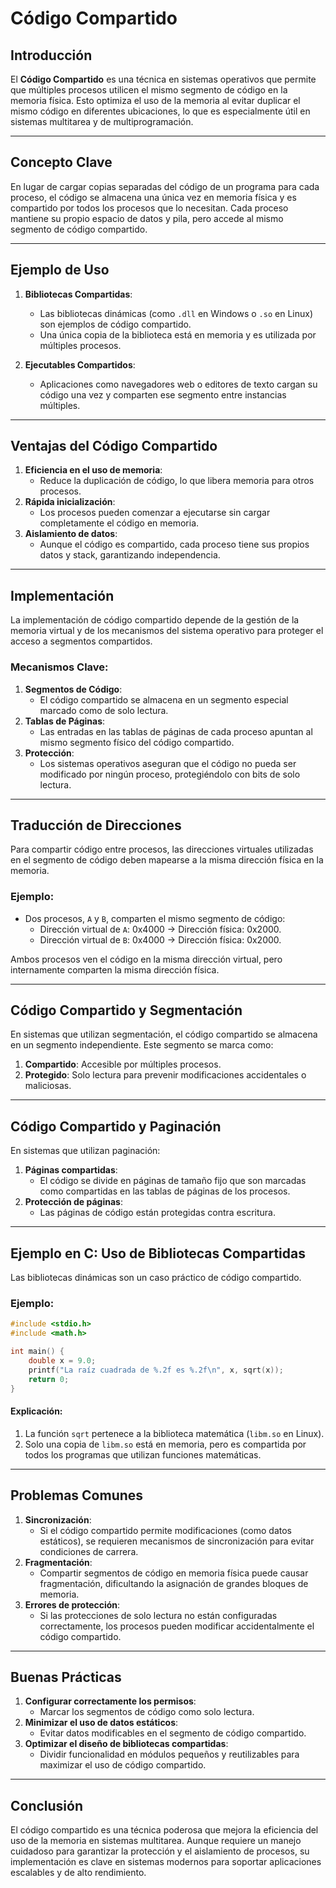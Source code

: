 
# Código Compartido

## Introducción
El **Código Compartido** es una técnica en sistemas operativos que permite que múltiples procesos utilicen el mismo segmento de código en la memoria física. Esto optimiza el uso de la memoria al evitar duplicar el mismo código en diferentes ubicaciones, lo que es especialmente útil en sistemas multitarea y de multiprogramación.

---

## Concepto Clave
En lugar de cargar copias separadas del código de un programa para cada proceso, el código se almacena una única vez en memoria física y es compartido por todos los procesos que lo necesitan. Cada proceso mantiene su propio espacio de datos y pila, pero accede al mismo segmento de código compartido.

---

## Ejemplo de Uso
1. **Bibliotecas Compartidas**:
   - Las bibliotecas dinámicas (como `.dll` en Windows o `.so` en Linux) son ejemplos de código compartido.
   - Una única copia de la biblioteca está en memoria y es utilizada por múltiples procesos.

2. **Ejecutables Compartidos**:
   - Aplicaciones como navegadores web o editores de texto cargan su código una vez y comparten ese segmento entre instancias múltiples.

---

## Ventajas del Código Compartido
1. **Eficiencia en el uso de memoria**:
   - Reduce la duplicación de código, lo que libera memoria para otros procesos.
2. **Rápida inicialización**:
   - Los procesos pueden comenzar a ejecutarse sin cargar completamente el código en memoria.
3. **Aislamiento de datos**:
   - Aunque el código es compartido, cada proceso tiene sus propios datos y stack, garantizando independencia.

---

## Implementación
La implementación de código compartido depende de la gestión de la memoria virtual y de los mecanismos del sistema operativo para proteger el acceso a segmentos compartidos.

### Mecanismos Clave:
1. **Segmentos de Código**:
   - El código compartido se almacena en un segmento especial marcado como de solo lectura.
2. **Tablas de Páginas**:
   - Las entradas en las tablas de páginas de cada proceso apuntan al mismo segmento físico del código compartido.
3. **Protección**:
   - Los sistemas operativos aseguran que el código no pueda ser modificado por ningún proceso, protegiéndolo con bits de solo lectura.

---

## Traducción de Direcciones
Para compartir código entre procesos, las direcciones virtuales utilizadas en el segmento de código deben mapearse a la misma dirección física en la memoria.

### Ejemplo:
- Dos procesos, `A` y `B`, comparten el mismo segmento de código:
  - Dirección virtual de `A`: 0x4000 → Dirección física: 0x2000.
  - Dirección virtual de `B`: 0x4000 → Dirección física: 0x2000.

Ambos procesos ven el código en la misma dirección virtual, pero internamente comparten la misma dirección física.

---

## Código Compartido y Segmentación
En sistemas que utilizan segmentación, el código compartido se almacena en un segmento independiente. Este segmento se marca como:
1. **Compartido**: Accesible por múltiples procesos.
2. **Protegido**: Solo lectura para prevenir modificaciones accidentales o maliciosas.

---

## Código Compartido y Paginación
En sistemas que utilizan paginación:
1. **Páginas compartidas**:
   - El código se divide en páginas de tamaño fijo que son marcadas como compartidas en las tablas de páginas de los procesos.
2. **Protección de páginas**:
   - Las páginas de código están protegidas contra escritura.

---

## Ejemplo en C: Uso de Bibliotecas Compartidas
Las bibliotecas dinámicas son un caso práctico de código compartido.

### Ejemplo:
```c
#include <stdio.h>
#include <math.h>

int main() {
    double x = 9.0;
    printf("La raíz cuadrada de %.2f es %.2f\n", x, sqrt(x));
    return 0;
}
```

#### Explicación:
1. La función `sqrt` pertenece a la biblioteca matemática (`libm.so` en Linux).
2. Solo una copia de `libm.so` está en memoria, pero es compartida por todos los programas que utilizan funciones matemáticas.

---

## Problemas Comunes
1. **Sincronización**:
   - Si el código compartido permite modificaciones (como datos estáticos), se requieren mecanismos de sincronización para evitar condiciones de carrera.
2. **Fragmentación**:
   - Compartir segmentos de código en memoria física puede causar fragmentación, dificultando la asignación de grandes bloques de memoria.
3. **Errores de protección**:
   - Si las protecciones de solo lectura no están configuradas correctamente, los procesos pueden modificar accidentalmente el código compartido.

---

## Buenas Prácticas
1. **Configurar correctamente los permisos**:
   - Marcar los segmentos de código como solo lectura.
2. **Minimizar el uso de datos estáticos**:
   - Evitar datos modificables en el segmento de código compartido.
3. **Optimizar el diseño de bibliotecas compartidas**:
   - Dividir funcionalidad en módulos pequeños y reutilizables para maximizar el uso de código compartido.

---

## Conclusión
El código compartido es una técnica poderosa que mejora la eficiencia del uso de la memoria en sistemas multitarea. Aunque requiere un manejo cuidadoso para garantizar la protección y el aislamiento de procesos, su implementación es clave en sistemas modernos para soportar aplicaciones escalables y de alto rendimiento.
